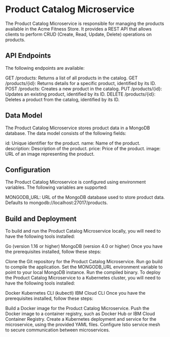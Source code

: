 # Product Catalog Microservice
The Product Catalog Microservice is responsible for managing the products available in the Acme Fitness Store. It provides a REST API that allows clients to perform CRUD (Create, Read, Update, Delete) operations on products.

## API Endpoints
The following endpoints are available:

GET /products: Returns a list of all products in the catalog.
GET /products/{id}: Returns details for a specific product, identified by its ID.
POST /products: Creates a new product in the catalog.
PUT /products/{id}: Updates an existing product, identified by its ID.
DELETE /products/{id}: Deletes a product from the catalog, identified by its ID.
## Data Model
The Product Catalog Microservice stores product data in a MongoDB database. The data model consists of the following fields:

id: Unique identifier for the product.
name: Name of the product.
description: Description of the product.
price: Price of the product.
image: URL of an image representing the product.
## Configuration
The Product Catalog Microservice is configured using environment variables. The following variables are supported:

MONGODB_URL: URL of the MongoDB database used to store product data. Defaults to mongodb://localhost:27017/products.
## Build and Deployment
To build and run the Product Catalog Microservice locally, you will need to have the following tools installed:

Go (version 1.16 or higher)
MongoDB (version 4.0 or higher)
Once you have the prerequisites installed, follow these steps:

Clone the Git repository for the Product Catalog Microservice.
Run go build to compile the application.
Set the MONGODB_URL environment variable to point to your local MongoDB instance.
Run the compiled binary.
To deploy the Product Catalog Microservice to a Kubernetes cluster, you will need to have the following tools installed:

Docker
Kubernetes CLI (kubectl)
IBM Cloud CLI
Once you have the prerequisites installed, follow these steps:

Build a Docker image for the Product Catalog Microservice.
Push the Docker image to a container registry, such as Docker Hub or IBM Cloud Container Registry.
Create a Kubernetes deployment and service for the microservice, using the provided YAML files.
Configure Istio service mesh to secure communication between microservices.